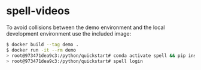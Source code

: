 # spell-videos

To avoid collisions between the demo environment and the local development environment use the included image:

```bash
$ docker build --tag demo .
$ docker run -it --rm demo
> root@973471dea9c3:/python/quickstart# conda activate spell && pip install spell asciinema
> root@973471dea9c3:/python/quickstart# spell login
```
